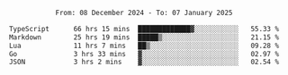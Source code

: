 <div align="center">
<p style="text-align: center;">
<!--START_SECTION:waka-->

```txt
From: 08 December 2024 - To: 07 January 2025

TypeScript      66 hrs 15 mins  █████████████▓░░░░░░░░░░░   55.33 %
Markdown        25 hrs 19 mins  █████▒░░░░░░░░░░░░░░░░░░░   21.15 %
Lua             11 hrs 7 mins   ██▒░░░░░░░░░░░░░░░░░░░░░░   09.28 %
Go              3 hrs 33 mins   ▓░░░░░░░░░░░░░░░░░░░░░░░░   02.97 %
JSON            3 hrs 2 mins    ▓░░░░░░░░░░░░░░░░░░░░░░░░   02.54 %
```

<!--END_SECTION:waka-->
</p>
</div>
